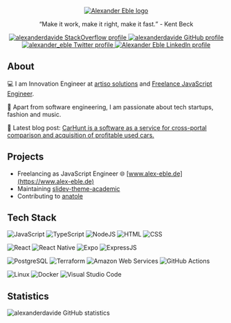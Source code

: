 <p align="center"><a href="https://www.alex-eble.de" target="_blank" rel="noreferrer"><img align="center" alt="Alexander Eble logo" src="https://static-alex-eble.mo.cloudinary.net/logo.png" /></a>
</p>

<p align="center"><q>Make it work, make it right, make it fast.</q> - Kent Beck</p>

<p align="center">
  <a href="https://stackoverflow.com/users/9378384/alexanderdavide">
    <img alt="alexanderdavide StackOverflow profile" src="https://img.shields.io/stackexchange/stackoverflow/r/9378384?label=alexanderdavide&logo=stackoverflow&logoColor=orange&style=for-the-badge&color=blue" />
  </a>
  <a href="https://github.com/alexanderdavide">
    <img alt="alexanderdavide GitHub profile" src="https://img.shields.io/github/followers/alexanderdavide?label=@alexanderdavide&logo=GitHub&style=for-the-badge" />
  </a>
  <a href="https://twitter.com/alexander_eble">
    <img alt="alexander_eble Twitter profile" src="https://img.shields.io/twitter/follow/alexander_eble?label=@alexander_eble&logo=twitter&style=for-the-badge&color=blue" />
  </a>
  <a href="https://www.linkedin.com/in/alexander-eble/">
    <img alt="Alexander Eble LinkedIn profile" src="https://img.shields.io/badge/linkedin-%230077B5.svg?style=for-the-badge&logo=linkedin&logoColor=white&color=gray" />
  </a>
</p>

## About

:computer: I am Innovation Engineer at [artiso solutions](https://www.artiso.com) and [Freelance JavaScript Engineer](https://www.alex-eble.de).

:rocket: Apart from software engineering, I am passionate about tech startups, fashion and music.

<!-- LATEST-BLOG-POST:START -->
:page_facing_up: Latest blog post: [CarHunt is a software as a service for cross-portal comparison and acquisition of profitable used cars.](https://blog.alex-eble.de/en/posts/carhunt/)
<!-- LATEST-BLOG-POST:END -->

## Projects

- Freelancing as JavaScript Engineer :globe_with_meridians: [www.alex-eble.de](https://www.alex-eble.de)
- Maintaining [slidev-theme-academic](https://github.com/alexanderdavide/slidev-theme-academic)
- Contributing to [anatole](https://github.com/lxndrblz/anatole)

## Tech Stack

<p>
  <p>
    <img alt="JavaScript" src="https://img.shields.io/badge/javascript%20-%23323330.svg?&style=for-the-badge&logo=javascript&logoColor=%23F7DF1E" />
    <img alt="TypeScript" src="https://img.shields.io/badge/typescript%20-%23007ACC.svg?&style=for-the-badge&logo=typescript&logoColor=white" />
    <img alt="NodeJS" src="https://img.shields.io/badge/node.js%20-%2343853D.svg?&style=for-the-badge&logo=node.js&logoColor=white" />
    <img alt="HTML" src="https://img.shields.io/badge/html5%20-%23E34F26.svg?&style=for-the-badge&logo=html5&logoColor=white" />
    <img alt="CSS" src="https://img.shields.io/badge/css3%20-%231572B6.svg?&style=for-the-badge&logo=css3&logoColor=white" />
  </p>
  <p>
    <img alt="React" src="https://img.shields.io/badge/react%20-%2320232a.svg?&style=for-the-badge&logo=react&logoColor=%2361DAFB" />
    <img alt="React Native" src="https://img.shields.io/badge/react_native-%2320232a.svg?style=for-the-badge&logo=react&logoColor=%2361DAFB" />
    <img alt="Expo" src="https://img.shields.io/badge/expo-1C1E24?style=for-the-badge&logo=expo&logoColor=#D04A37" />
    <img alt="ExpressJS" src="https://img.shields.io/badge/express.js%20-%23404d59.svg?&style=for-the-badge&logo=express&logoColor=white" />
  </p>
  <p>
    <img alt="PostgreSQL" src="https://img.shields.io/badge/PostgreSQL-%234169E1.svg?&style=for-the-badge&logo=postgresql&logoColor=white" />
    <img alt="Terraform" src="https://img.shields.io/badge/terraform-%235835CC.svg?style=for-the-badge&logo=terraform&logoColor=white" />
    <img alt="Amazon Web Services" src="https://img.shields.io/badge/AWS-%23FF9900.svg?style=for-the-badge&logo=amazon-aws&logoColor=white" />
    <img alt="GitHub Actions" src="https://img.shields.io/badge/github%20actions-%232671E5.svg?style=for-the-badge&logo=githubactions&logoColor=white" />
  </p>
  <p>
   <img alt="Linux" src="https://img.shields.io/badge/Linux-FCC624?style=for-the-badge&logo=linux&logoColor=black" />
   <img alt="Docker" src="https://img.shields.io/badge/docker-%230db7ed.svg?style=for-the-badge&logo=docker&logoColor=white">
   <img alt="Visual Studio Code" src="https://img.shields.io/badge/Visual%20Studio%20Code-0078d7.svg?style=for-the-badge&logo=visual-studio-code&logoColor=white" />
  </p>
</p>

## Statistics

<p>
  <img alt="alexanderdavide GitHub statistics" src="https://github-readme-stats.vercel.app/api?username=alexanderdavide&theme=react&count_private=true&show_icons=true" />
</p>

